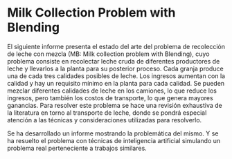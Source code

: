 # Milk Collection Problem with Blending
El siguiente informe presenta el estado del arte del problema de recolección de leche con mezcla (MB: Milk collection problem with Blending), cuyo problema consiste en recolectar leche cruda de diferentes productores de leche y llevarlos a la planta para su posterior proceso. Cada granja produce una de cada tres calidades posibles de leche. Los ingresos aumentan con la calidad y hay un requisito mínimo en la planta para cada calidad. Se pueden mezclar diferentes calidades de leche en los camiones, lo que reduce los ingresos, pero también los costos de transporte, lo que genera mayores ganancias. Para resolver este problema se hace una revisión exhaustiva de la literatura en torno al transporte de leche, donde se pondrá especial atención a las técnicas y consideraciones utilizadas para resolverlo.

Se ha desarrollado un informe mostrando la problemática del mismo. Y se ha resuelto el problema con técnicas de inteligencia artificial simulando un problema real perteneciente a trabajos similares.

